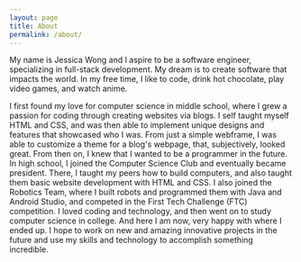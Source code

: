 ```yaml
---
layout: page
title: About
permalink: /about/
---
```


My name is Jessica Wong and I aspire to be a software engineer, specializing in full-stack development. My dream is to create software that impacts the world. In my free time, I like to code, drink hot chocolate, play video games, and watch anime.


I first found my love for computer science in middle school, where I grew a passion for coding through creating websites via blogs. I self taught myself HTML and CSS, and was then able to implement unique designs and features that showcased who I was. From just a simple webframe, I was able to customize a theme for a blog's webpage, that, subjectively, looked great. From then on, I knew that I wanted to be a programmer in the future. In high school, I joined the Computer Science Club and eventually became president. There, I taught my peers how to build computers, and also taught them basic website development with HTML and CSS. I also joined the Robotics Team, where I built robots and programmed them with Java and Android Studio, and competed in the First Tech Challenge (FTC) competition. I loved coding and technology, and then went on to study computer science in college. And here I am now, very happy with where I ended up. I hope to work on new and amazing innovative projects in the future and use my skills and technology to accomplish something incredible. 